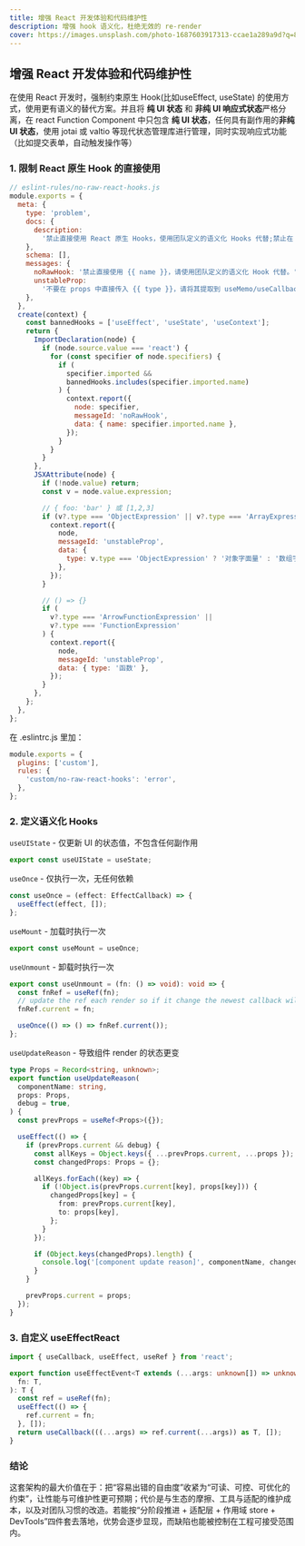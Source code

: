 ```yaml
---
title: 增强 React 开发体验和代码维护性
description: 增强 hook 语义化，杜绝无效的 re-render
cover: https://images.unsplash.com/photo-1687603917313-ccae1a289a9d?q=80&w=2670&auto=format&fit=crop&ixlib=rb-4.1.0&ixid=M3wxMjA3fDB8MHxwaG90by1wYWdlfHx8fGVufDB8fHx8fA%3D%3D
---
```


## 增强 React 开发体验和代码维护性

在使用 React 开发时，强制约束原生 Hook(比如useEffect, useState) 的使用方式，使用更有语义的替代方案。并且将 **纯 UI 状态** 和 **非纯 UI 响应式状态**严格分离，在 react Function Component 中只包含 **纯 UI 状态**，任何具有副作用的**非纯 UI 状态**，使用 jotai 或 valtio 等现代状态管理库进行管理，同时实现响应式功能（比如提交表单，自动触发操作等）

### 1. 限制 React 原生 Hook 的直接使用

```js
// eslint-rules/no-raw-react-hooks.js
module.exports = {
  meta: {
    type: 'problem',
    docs: {
      description:
        '禁止直接使用 React 原生 Hooks，使用团队定义的语义化 Hooks 代替;禁止在 JSX props 中直接传入会导致不必要 re-render 的值',
    },
    schema: [],
    messages: {
      noRawHook: '禁止直接使用 {{ name }}，请使用团队定义的语义化 Hook 代替。',
      unstableProp:
        '不要在 props 中直接传入 {{ type }}，请将其提取到 useMemo/useCallback 或常量。',
    },
  },
  create(context) {
    const bannedHooks = ['useEffect', 'useState', 'useContext'];
    return {
      ImportDeclaration(node) {
        if (node.source.value === 'react') {
          for (const specifier of node.specifiers) {
            if (
              specifier.imported &&
              bannedHooks.includes(specifier.imported.name)
            ) {
              context.report({
                node: specifier,
                messageId: 'noRawHook',
                data: { name: specifier.imported.name },
              });
            }
          }
        }
      },
      JSXAttribute(node) {
        if (!node.value) return;
        const v = node.value.expression;

        // { foo: 'bar' } 或 [1,2,3]
        if (v?.type === 'ObjectExpression' || v?.type === 'ArrayExpression') {
          context.report({
            node,
            messageId: 'unstableProp',
            data: {
              type: v.type === 'ObjectExpression' ? '对象字面量' : '数组字面量',
            },
          });
        }

        // () => {}
        if (
          v?.type === 'ArrowFunctionExpression' ||
          v?.type === 'FunctionExpression'
        ) {
          context.report({
            node,
            messageId: 'unstableProp',
            data: { type: '函数' },
          });
        }
      },
    };
  },
};
```

在 .eslintrc.js 里加：

```js
module.exports = {
  plugins: ['custom'],
  rules: {
    'custom/no-raw-react-hooks': 'error',
  },
};
```

### 2. 定义语义化 Hooks

`useUIState` - 仅更新 UI 的状态值，不包含任何副作用

```ts
export const useUIState = useState;
```

`useOnce` - 仅执行一次，无任何依赖

```ts
const useOnce = (effect: EffectCallback) => {
  useEffect(effect, []);
};
```

`useMount` - 加载时执行一次

```ts
export const useMount = useOnce;
```

`useUnmount` - 卸载时执行一次

```ts
export const useUnmount = (fn: () => void): void => {
  const fnRef = useRef(fn);
  // update the ref each render so if it change the newest callback will be invoked
  fnRef.current = fn;

  useOnce(() => () => fnRef.current());
};
```

`useUpdateReason` - 导致组件 render 的状态更变

```ts
type Props = Record<string, unknown>;
export function useUpdateReason(
  componentName: string,
  props: Props,
  debug = true,
) {
  const prevProps = useRef<Props>({});

  useEffect(() => {
    if (prevProps.current && debug) {
      const allKeys = Object.keys({ ...prevProps.current, ...props });
      const changedProps: Props = {};

      allKeys.forEach((key) => {
        if (!Object.is(prevProps.current[key], props[key])) {
          changedProps[key] = {
            from: prevProps.current[key],
            to: props[key],
          };
        }
      });

      if (Object.keys(changedProps).length) {
        console.log('[component update reason]', componentName, changedProps);
      }
    }

    prevProps.current = props;
  });
}
```

### 3. 自定义 useEffectReact

```ts
import { useCallback, useEffect, useRef } from 'react';

export function useEffectEvent<T extends (...args: unknown[]) => unknown>(
  fn: T,
): T {
  const ref = useRef(fn);
  useEffect(() => {
    ref.current = fn;
  }, []);
  return useCallback(((...args) => ref.current(...args)) as T, []);
}
```

### 结论

这套架构的最大价值在于：把“容易出错的自由度”收紧为“可读、可控、可优化的约束”，让性能与可维护性更可预期；代价是与生态的摩擦、工具与适配的维护成本，以及对团队习惯的改造。若能按“分阶段推进 + 适配层 + 作用域 store + DevTools”四件套去落地，优势会逐步显现，而缺陷也能被控制在工程可接受范围内。
